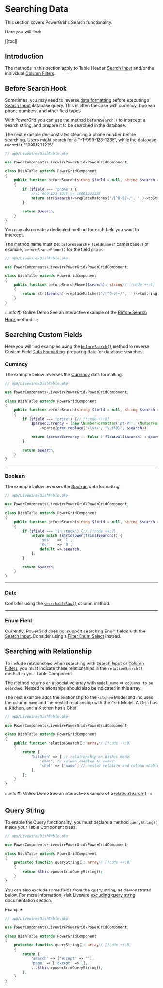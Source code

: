 # Searching Data

This section covers PowerGrid's Search functionality.

Here you will find:

[[toc]]

## Introduction

The methods in this section apply to Table Header [Search Input](/table-features/header-and-footer.html#search-input) and/or the individual [Column Filters](/table-features/filters.html).

## Before Search Hook

Sometimes, you may need to reverse [data formatting](/table-component/data-source-fields.html#formatting-data-examples) before executing a [Search Input](/table-features/header-and-footer.html#search-input) database query. This is often the case with currency, boolean phone numbers, and other field types.

With PowerGrid you can use the method `beforeSearch()` to intercept a search string, and prepare it to be searched in the database.

The next example demonstrates cleaning a phone number before searching. Users might search for a "+1-999-123-1235", while the database record is "19991231235".

```php
// app/Livewire/DishTable.php

use PowerComponents\LivewirePowerGrid\PowerGridComponent;

class DishTable extends PowerGridComponent
{
    public function beforeSearch(string $field = null, string $search = null)// [!code ++:9]
    {
        if ($field === 'phone') {
            //+1-999-123-1235 => 19991231235
            return str($search)->replaceMatches('/[^0-9]+/', '')->toString();
        }

        return $search;
    }
}
```

You may also create a dedicated method for each field you want to intercept.

The method name must be: `beforeSearch`+ `fieldname` in camel case. For example, `beforeSearchPhone()` for the field `phone`.

```php
// app/Livewire/DishTable.php

use PowerComponents\LivewirePowerGrid\PowerGridComponent;

class DishTable extends PowerGridComponent
{
    public function beforeSearchPhone($search): string// [!code ++:4]
    {
        return str($search)->replaceMatches('/[^0-9]+/', '')->toString();
    }
}
```

:::info 🌎 Online Demo
See an interactive example of the [Before Search Hook](https://demo.livewire-powergrid.com/examples/beforesearch-hook) method.
:::

## Searching Custom Fields

Here you will find examples using the [`beforeSearch()`](/table-features/searching-data.html#before-search-hook) method to reverse Custom Field [Data Formatting](/table-component/data-source-fields.html#formatting-data-examples), preparing data for database searches.

### Currency

The example below reverses the [Currency](/table-component/data-source-fields.html#currency) data formatting.

```php
// app/Livewire/DishTable.php

use PowerComponents\LivewirePowerGrid\PowerGridComponent;

class DishTable extends PowerGridComponent
{
    public function beforeSearch(string $field = null, string $search = null)
    {
        if ($field === 'price') {// [!code ++:6]
            $parsedCurrency = (new \NumberFormatter('pt-PT', \NumberFormatter::CURRENCY))
                ->parse(preg_replace('/\s+/', "\u{A0}", $search));

            return $parsedCurrency == false ? floatval($search) : $parsedCurrency;
        }

        return $search;
    }
}
```

---

### Boolean

The example below reverses the [Boolean](/table-component/data-source-fields.html#boolean) data formatting.

```php
// app/Livewire/DishTable.php

use PowerComponents\LivewirePowerGrid\PowerGridComponent;

class DishTable extends PowerGridComponent
{
    public function beforeSearch(string $field = null, string $search = null)
    {
        if ($field === 'in_stock') {// [!code ++:7]
            return match (strtolower(trim($search))) {
                'yes'   => '1',
                'no'    => '0',
                default => $search,
            };
        }

        return $search;
    }
}
```

---

### Date

Consider using the [`searchableRaw()`](/table-component/component-columns.html#searchableraw) column method.

---

### Enum Field

Currently, PowerGrid does not support searching Enum fields with the [Search Input](/table-features/header-and-footer.html#search-input). Consider using a [Filter Enum Select](/table-features/filters.html#enum-select) instead.

## Searching with Relationship

To include relationships when searching with [Search Input](/table-features/header-and-footer.html#search-input) or [Column Filters](/table-features/filters.html), you must indicate these relationships in the `relationSearch()` method in your Table Component.

The method returns an associative array with `model_name` => `columns to be searched`. Nested relationships should also be indicated in this array.

The next example adds the relationship to the `kitchen` Model and includes the column `name` and the nested relationship with the `Chef` Model. A Dish has a Kitchen, and a Kitchen has a Chef.

```php
// app/Livewire/DishTable.php

use PowerComponents\LivewirePowerGrid\PowerGridComponent;

class DishTable extends PowerGridComponent
{
    public function relationSearch(): array// [!code ++:9]
    {
        return [
            'kitchen' => [ // relationship on dishes model
                'name', // column enabled to search
                'chef' => ['name'] // nested relation and column enabled to search
            ],
        ];
    }
}
```

:::info 🌎 Online Demo
See an interactive example of a [relationSearch()](https://demo.livewire-powergrid.com/examples/search-with-relationship).
:::

## Query String

To enable the Query functionality, you must declare a method `queryString()` inside your Table Component class. 

```php
// app/Livewire/DishTable.php

use PowerComponents\LivewirePowerGrid\PowerGridComponent;

class DishTable extends PowerGridComponent
{
    protected function queryString(): array// [!code ++:8]
    {
        return $this->powerGridQueryString();
    }
}
```

You can also exclude some fields from the query string, as demonstrated below.  For more information, visit Livewire [excluding query string](https://livewire.laravel.com/docs/url#excluding-certain-values) documentation section.

Example:

```php
// app/Livewire/DishTable.php

use PowerComponents\LivewirePowerGrid\PowerGridComponent;

class DishTable extends PowerGridComponent
{
    protected function queryString(): array// [!code ++:8]
    {
        return [
            'search' => ['except' => ''],
            'page' => ['except' => 1],
            ...$this->powerGridQueryString(),
        ];
    }
}
```
